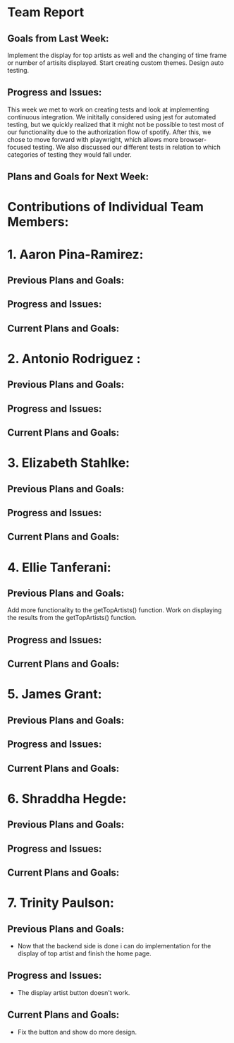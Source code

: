 # Team Report
## Goals from Last Week:
Implement the display for top artists as well and the changing of time frame or number of artisits displayed.
Start creating custom themes.
Design auto testing.
## Progress and Issues:
This week we met to work on creating tests and look at implementing continuous integration. We inititally considered using jest for automated testing, but we quickly realized that it might not be possible to test most of our functionality due to the authorization flow of spotify. After this, we chose to move forward with playwright, which allows more browser-focused testing. We also discussed our different tests in relation to which categories of testing they would fall under.

## Plans and Goals for Next Week:

# Contributions of Individual Team Members:
# 1. Aaron Pina-Ramirez:
## Previous Plans and Goals:

## Progress and Issues:

## Current Plans and Goals:

# 2. Antonio Rodriguez :
## Previous Plans and Goals:

## Progress and Issues:

## Current Plans and Goals:

# 3. Elizabeth Stahlke:
## Previous Plans and Goals:

## Progress and Issues:

## Current Plans and Goals:

# 4. Ellie Tanferani:
## Previous Plans and Goals:
Add more functionality to the getTopArtists() function.
Work on displaying the results from the getTopArtists() function.
## Progress and Issues:

## Current Plans and Goals:

# 5. James Grant:
## Previous Plans and Goals:

## Progress and Issues:

## Current Plans and Goals:

# 6. Shraddha Hegde:
## Previous Plans and Goals:

## Progress and Issues:

## Current Plans and Goals:

# 7. Trinity Paulson:
## Previous Plans and Goals:
- Now that the backend side is done i can do implementation for the display of top artist and finish the home page.
## Progress and Issues:
- The display artist button doesn't work.
## Current Plans and Goals:
- Fix the button and show do more design.
